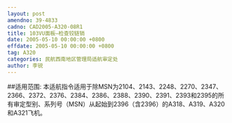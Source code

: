 ```yaml
---
layout: post
amendno: 39-4833
cadno: CAD2005-A320-08R1
title: 103VU面板—检查铰链销
date: 2005-05-10 00:00:00 +0800
effdate: 2005-05-10 00:00:00 +0800
tag: A320
categories: 民航西南地区管理局适航审定处
author: 李锐
---
```


##适用范围:
本适航指令适用于除MSN为2104、2143、2248、2270、2347、2366、2372、2376、2384、2386、2388、2390、2391、2393和2395的所有审定型别、系列号（MSN）从起始到2396（含2396）的A318、A319、A320和A321飞机。

